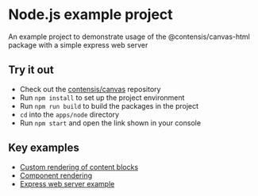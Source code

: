 # Node.js example project

An example project to demonstrate usage of the @contensis/canvas-html package with a simple express web server

## Try it out

- Check out the [contensis/canvas](https://github.com/contensis/canvas) repository
- Run `npm install` to set up the project environment
- Run `npm run build` to build the packages in the project
- `cd` into the `apps/node` directory
- Run `npm start` and open the link shown in your console

## Key examples

- [Custom rendering of content blocks](https://github.com/contensis/canvas/blob/main/apps/node/content/contents.ts#L6)
- [Component rendering](https://github.com/contensis/canvas/blob/main/apps/node/content/contents.ts#L17)
- [Express web server example](https://github.com/contensis/canvas/blob/main/apps/node/index.ts)
